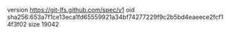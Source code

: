 version https://git-lfs.github.com/spec/v1
oid sha256:653a7f1ce13eca1fd65559921a34bf74277229f9c2b5bd4eaeece2fcf14f3f02
size 19042
